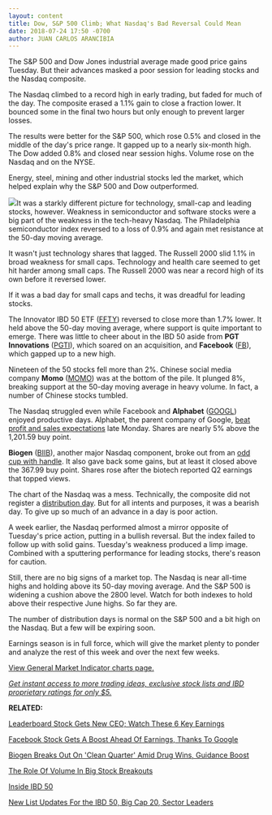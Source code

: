 ```yaml
---
layout: content
title: Dow, S&P 500 Climb; What Nasdaq's Bad Reversal Could Mean
date: 2018-07-24 17:50 -0700
author: JUAN CARLOS ARANCIBIA
---
```






The S&P 500 and Dow Jones industrial average made good price gains Tuesday. But their advances masked a poor session for leading stocks and the Nasdaq composite.




The Nasdaq climbed to a record high in early trading, but faded for much of the day. The composite erased a 1.1% gain to close a fraction lower. It bounced some in the final two hours but only enough to prevent larger losses.


The results were better for the S&P 500, which rose 0.5% and closed in the middle of the day's price range. It gapped up to a nearly six-month high. The Dow added 0.8% and closed near session highs. Volume rose on the Nasdaq and on the NYSE.


Energy, steel, mining and other industrial stocks led the market, which helped explain why the S&P 500 and Dow outperformed.


![](https://www.investors.com/wp-content/uploads/2018/07/MP072418-216x300.jpg)It was a starkly different picture for technology, small-cap and leading stocks, however. Weakness in semiconductor and software stocks were a big part of the weakness in the tech-heavy Nasdaq. The Philadelphia semiconductor index reversed to a loss of 0.9% and again met resistance at the 50-day moving average.


It wasn't just technology shares that lagged. The Russell 2000 slid 1.1% in broad weakness for small caps. Technology and health care seemed to get hit harder among small caps. The Russell 2000 was near a record high of its own before it reversed lower.


If it was a bad day for small caps and techs, it was dreadful for leading stocks.


The Innovator IBD 50 ETF ([FFTY](https://research.investors.com/quote.aspx?symbol=FFTY)) reversed to close more than 1.7% lower. It held above the 50-day moving average, where support is quite important to emerge. There was little to cheer about in the IBD 50 aside from **PGT Innovations** ([PGTI](https://research.investors.com/quote.aspx?symbol=PGTI)), which soared on an acquisition, and **Facebook** ([FB](https://research.investors.com/quote.aspx?symbol=FB)), which gapped up to a new high.


Nineteen of the 50 stocks fell more than 2%. Chinese social media company **Momo** ([MOMO](https://research.investors.com/quote.aspx?symbol=MOMO)) was at the bottom of the pile. It plunged 8%, breaking support at the 50-day moving average in heavy volume. In fact, a number of Chinese stocks tumbled.


The Nasdaq struggled even while Facebook and **Alphabet** ([GOOGL](https://research.investors.com/quote.aspx?symbol=GOOGL)) enjoyed productive days. Alphabet, the parent company of Google, [beat profit and sales expectations](https://www.investors.com/news/technology/google-earnings-alphabet-fang-stocks/) late Monday. Shares are nearly 5% above the 1,201.59 buy point.


**Biogen** ([BIIB](https://research.investors.com/quote.aspx?symbol=BIIB)), another major Nasdaq component, broke out from an [odd cup with handle](https://www.investors.com/how-to-invest/investors-corner/the-basics-how-to-analyze-a-stocks-cup-with-handle/). It also gave back some gains, but at least it closed above the 367.99 buy point. Shares rose after the biotech reported Q2 earnings that topped views.


The chart of the Nasdaq was a mess. Technically, the composite did not register a [distribution day](http://www.investors.com/ibd-university/market-timing/market-tops/). But for all intents and purposes, it was a bearish day. To give up so much of an advance in a day is poor action.


A week earlier, the Nasdaq performed almost a mirror opposite of Tuesday's price action, putting in a bullish reversal. But the index failed to follow up with solid gains. Tuesday's weakness produced a limp image. Combined with a sputtering performance for leading stocks, there's reason for caution.


Still, there are no big signs of a market top. The Nasdaq is near all-time highs and holding above its 50-day moving average. And the S&P 500 is widening a cushion above the 2800 level. Watch for both indexes to hold above their respective June highs. So far they are.


The number of distribution days is normal on the S&P 500 and a bit high on the Nasdaq. But a few will be expiring soon.


Earnings season is in full force, which will give the market plenty to ponder and analyze the rest of this week and over the next few weeks.


[View General Market Indicator charts page.](https://www.investors.com/wp-content/uploads/2018/07/IBD2407152626GMI.pdf)


[*Get instant access to more trading ideas, exclusive stock lists and IBD proprietary ratings for only $5.*](https://shop.investors.com/offer/splashresponsive.aspx?id=ibddigital-profit&src=A00433A&intcode=IntContentArticle)


**RELATED:**


[Leaderboard Stock Gets New CEO; Watch These 6 Key Earnings](https://www.investors.com/market-trend/stock-market-today/dow-jones-futures-lululemon-ceo-facebook-boeing-visa-paypal-grubhub-earnings/)


[Facebook Stock Gets A Boost Ahead Of Earnings, Thanks To Google](https://www.investors.com/news/technology/facebook-stock-earnings-alphabet/)


[Biogen Breaks Out On 'Clean Quarter' Amid Drug Wins, Guidance Boost](https://www.investors.com/news/technology/biogen-earnings-sales-guidance-top-biogen-stock/)


[The Role Of Volume In Big Stock Breakouts](https://www.investors.com/how-to-invest/investors-corner/a-question-of-imbalance-the-role-of-volume-in-stock-breakouts/)


[Inside IBD 50](https://research.investors.com/stock-lists/ibd-50/)


[New List Updates For the IBD 50, Big Cap 20, Sector Leaders](https://www.investors.com/stock-lists/best-growth-stocks-buy-watch-ibd-stock-lists/)




